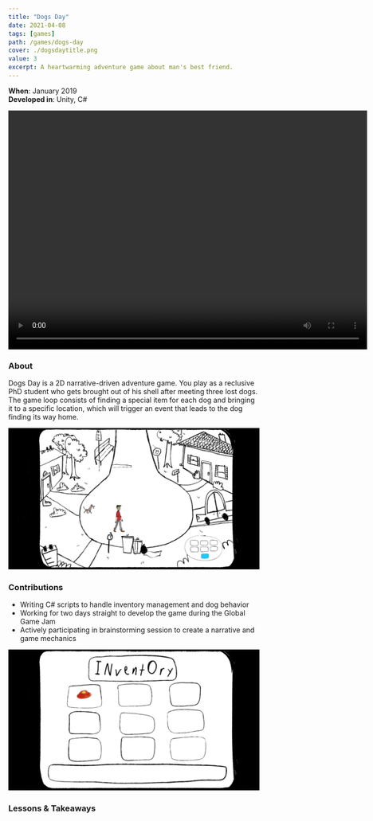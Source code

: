 ```yaml
---
title: "Dogs Day"
date: 2021-04-08
tags: [games]
path: /games/dogs-day
cover: ./dogsdaytitle.png
value: 3
excerpt: A heartwarming adventure game about man's best friend.
---
```

**When**: January 2019 <br>
**Developed in**: Unity, C#
<style>
    video {
        display:block;
        margin: 0 auto;
    }
</style>
<video width="720" height="480" controls>
  <source src="trailer.mp4" type="video/mp4">
</video>

### About

Dogs Day is a 2D narrative-driven adventure game. You play as a reclusive PhD student who gets brought out of his shell after meeting three lost dogs. The game loop consists of finding a special item for each dog and bringing it to a specific location, which will trigger an event that leads to the dog finding its way home.

![](dd3.png)

### Contributions

* Writing C# scripts to handle inventory management and dog behavior
* Working for two days straight to develop the game during the Global Game Jam
* Actively participating in brainstorming session to create a narrative and game mechanics

![](dd4.png)

### Lessons & Takeaways